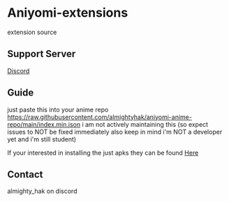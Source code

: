 # Aniyomi-extensions
 extension source

## Support Server

[Discord](https://discord.gg/vut4mmXQzU)

## Guide

just paste this into your anime repo https://raw.githubusercontent.com/almightyhak/aniyomi-anime-repo/main/index.min.json i am not actively maintaining this (so expect issues to NOT be fixed immediately also keep in mind i'm NOT a developer yet and i'm still student)

If your interested in installing the just apks they can be found [Here](https://github.com/almightyhak/aniyomi-anime-repo)

## Contact

almighty_hak on discord
